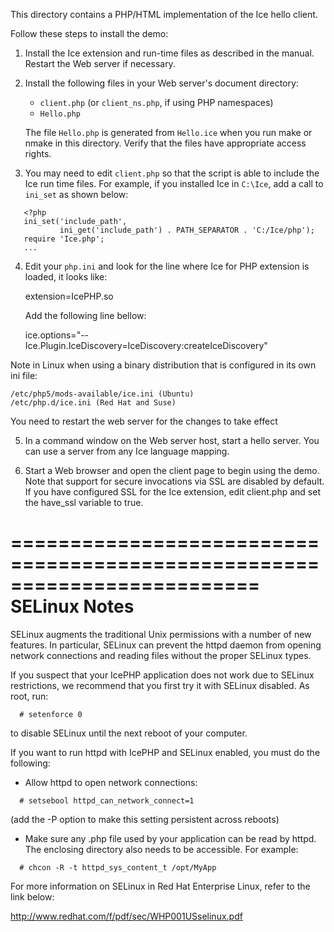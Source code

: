This directory contains a PHP/HTML implementation of the Ice hello
client.

Follow these steps to install the demo:

1) Install the Ice extension and run-time files as described in the
   manual. Restart the Web server if necessary.

2) Install the following files in your Web server's document
   directory:

   * `client.php` (or `client_ns.php`, if using PHP namespaces)
   * `Hello.php`

   The file `Hello.php` is generated from `Hello.ice` when you run make or
   nmake in this directory. Verify that the files have appropriate
   access rights.

3) You may need to edit `client.php` so that the script is able to
   include the Ice run time files. For example, if you installed Ice
   in `C:\Ice`, add a call to `ini_set` as shown below:
```
   <?php
   ini_set('include_path',
           ini_get('include_path') . PATH_SEPARATOR . 'C:/Ice/php');
   require 'Ice.php';
   ...
```
4) Edit your `php.ini` and look for the line where Ice for PHP extension
   is loaded, it looks like:

     extension=IcePHP.so

   Add the following line bellow:

     ice.options="--Ice.Plugin.IceDiscovery=IceDiscovery:createIceDiscovery"

  Note in Linux when using a binary distribution that is configured in its
  own ini file:

    /etc/php5/mods-available/ice.ini (Ubuntu)
    /etc/php.d/ice.ini (Red Hat and Suse)

  You need to restart the web server for the changes to take effect

5) In a command window on the Web server host, start a hello server.
   You can use a server from any Ice language mapping.

6) Start a Web browser and open the client page to begin using the
   demo. Note that support for secure invocations via SSL are disabled
   by default. If you have configured SSL for the Ice extension, edit
   client.php and set the have_ssl variable to true.


=========================================================================
SELinux Notes
=========================================================================

SELinux augments the traditional Unix permissions with a number of
new features. In particular, SELinux can prevent the httpd daemon from
opening network connections and reading files without the proper
SELinux types.

If you suspect that your IcePHP application does not work due to
SELinux restrictions, we recommend that you first try it with SELinux
disabled. As root, run:
```
  # setenforce 0
```
to disable SELinux until the next reboot of your computer.

If you want to run httpd with IcePHP and SELinux enabled, you must do
the following:

- Allow httpd to open network connections:
```
  # setsebool httpd_can_network_connect=1 
```
  (add the -P option to make this setting persistent across reboots)

- Make sure any .php file used by your application can be read by 
  httpd. The enclosing directory also needs to be accessible. For
  example:
```
  # chcon -R -t httpd_sys_content_t /opt/MyApp
```
For more information on SELinux in Red Hat Enterprise Linux, refer
to the link below:

  http://www.redhat.com/f/pdf/sec/WHP001USselinux.pdf
